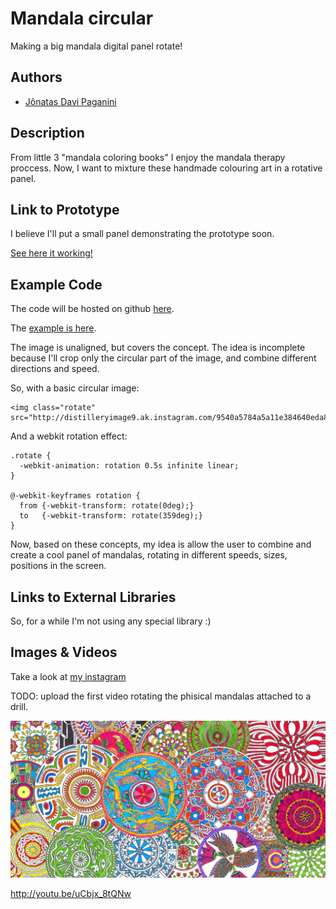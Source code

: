# Mandala circular

Making a big mandala digital panel rotate!

## Authors

- [Jônatas Davi Paganini](http://github.com/jonatas "Feel free to feedback me at jonatasdp@gmail.com")

## Description

From little 3 "mandala coloring books" I enjoy the mandala therapy proccess. Now, I want to mixture these handmade colouring art in a rotative panel.

## Link to Prototype

I believe I'll put a small panel demonstrating the prototype soon.

[See here it working!](http://mandala.ideia.me "")

## Example Code

The code will be hosted on github [here](https://github.com/jonatas/mandala).

The [example is here](http://jsfiddle.net/kFmY8/1060/ "JSFiddle with the complete code").

The image is unaligned, but covers the concept. The idea is incomplete because I'll crop only the circular part of the image, and combine different directions and speed.

So, with a basic circular image:


```
<img class="rotate" src="http://distilleryimage9.ak.instagram.com/9540a5784a5a11e384640eda85d08e73_8.jpg">
```

And a webkit rotation effect:

```
.rotate {
  -webkit-animation: rotation 0.5s infinite linear;
}

@-webkit-keyframes rotation {
  from {-webkit-transform: rotate(0deg);}
  to   {-webkit-transform: rotate(359deg);}
}
```

Now, based on these concepts, my idea is allow the user to combine and create a cool panel of mandalas, rotating in different speeds, sizes, positions in the screen.

## Links to External Libraries

So, for a while I'm not using any special library :)

## Images & Videos

Take a look at [my instagram](http://instagram.com/jonatasdp "See some of my mandalas there!")

TODO: upload the first video rotating the phisical mandalas attached to a drill.

![Example Image](project_images/cover.jpg?raw=true "Example Image")

http://youtu.be/uCbjx_8tQNw

